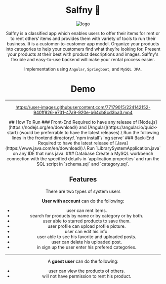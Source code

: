 <!-- markdownlint-configure-file {
  "MD013": {
    "code_blocks": false,
    "tables": false
  },
  "MD033": false,
  "MD041": false
} -->

<div align="center">
  
# Salfny :handshake:



![logo](https://user-images.githubusercontent.com/77025553/209586849-10f38728-ca0b-44da-83cc-23b1945aeb04.png)


Salfny is a classified app which enables users to offer their items for
rent or to rent others’ items and provides them with variety of tools to
run their business. It is a customer-to-customer app model. Organize
your products into categories to help your customers find what they’re
looking for. Present your products at their best with product
descriptions and images. Salfny's flexible and easy-to-use backend will
make your rental process easier.

Implementation using `Angular`, `Springboot`, and `MySQL JPA`.

# Demo 
---
https://user-images.githubusercontent.com/77179015/224142152-940ff826-e731-47a9-920e-b64cb8cd3ba3.mp4

<div>
## How To Run
### Front-End
Required to have any release of [Node.js](https://nodejs.org/en/download/) and [Angular](https://angular.io/quick-start) (would be preferrable to have the latest releases).\
Run the following lines in the frontend directory:\
`npm install`\
`ng serve`
### Back-End
Required to have the latest release of [Java](https://www.java.com/en/download/).\
Run `LibrarySystemApplication.java` on any IDE that runs java.
### Database
Create a MySQL workbench connection with the specified details in `application.properties` and run the SQL script in `schema.sql` and `category.sql`.


## Features
There are two types of system users

**User with account** can do the following:
  - user can rent items.
  - search for products by name or by category or by both.
  - user able to starred products to save them.
  - user profile can upload profile picture.
  - user can edit his info.
  - user able to see his favorite and uploaded posts.
  - user can delete his uploaded post. 
  - in sign up the user enter his prefered categories.
  
---
A **guest user** can do the following:
  - user can view the products of others.
  - will not have permission to rent his product.

</div>
